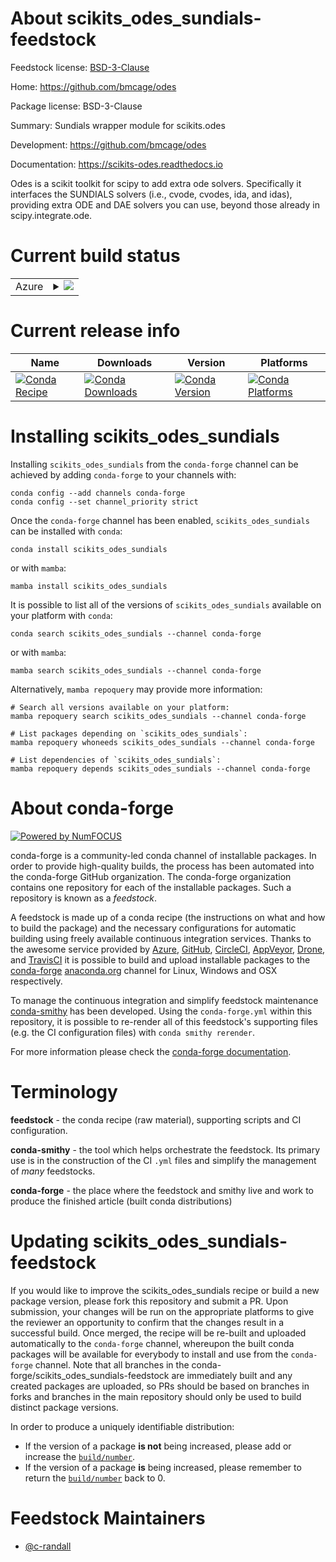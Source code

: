 About scikits_odes_sundials-feedstock
=====================================

Feedstock license: [BSD-3-Clause](https://github.com/conda-forge/scikits_odes_sundials-feedstock/blob/main/LICENSE.txt)

Home: https://github.com/bmcage/odes

Package license: BSD-3-Clause

Summary: Sundials wrapper module for scikits.odes

Development: https://github.com/bmcage/odes

Documentation: https://scikits-odes.readthedocs.io

Odes is a scikit toolkit for scipy to add extra ode solvers. Specifically
it interfaces the SUNDIALS solvers (i.e., cvode, cvodes, ida, and idas),
providing extra ODE and DAE solvers you can use, beyond those already in
scipy.integrate.ode.


Current build status
====================


<table>
    
  <tr>
    <td>Azure</td>
    <td>
      <details>
        <summary>
          <a href="https://dev.azure.com/conda-forge/feedstock-builds/_build/latest?definitionId=23088&branchName=main">
            <img src="https://dev.azure.com/conda-forge/feedstock-builds/_apis/build/status/scikits_odes_sundials-feedstock?branchName=main">
          </a>
        </summary>
        <table>
          <thead><tr><th>Variant</th><th>Status</th></tr></thead>
          <tbody><tr>
              <td>linux_64_numpy1.22python3.8.____cpython</td>
              <td>
                <a href="https://dev.azure.com/conda-forge/feedstock-builds/_build/latest?definitionId=23088&branchName=main">
                  <img src="https://dev.azure.com/conda-forge/feedstock-builds/_apis/build/status/scikits_odes_sundials-feedstock?branchName=main&jobName=linux&configuration=linux%20linux_64_numpy1.22python3.8.____cpython" alt="variant">
                </a>
              </td>
            </tr><tr>
              <td>linux_64_numpy2.0python3.10.____cpython</td>
              <td>
                <a href="https://dev.azure.com/conda-forge/feedstock-builds/_build/latest?definitionId=23088&branchName=main">
                  <img src="https://dev.azure.com/conda-forge/feedstock-builds/_apis/build/status/scikits_odes_sundials-feedstock?branchName=main&jobName=linux&configuration=linux%20linux_64_numpy2.0python3.10.____cpython" alt="variant">
                </a>
              </td>
            </tr><tr>
              <td>linux_64_numpy2.0python3.11.____cpython</td>
              <td>
                <a href="https://dev.azure.com/conda-forge/feedstock-builds/_build/latest?definitionId=23088&branchName=main">
                  <img src="https://dev.azure.com/conda-forge/feedstock-builds/_apis/build/status/scikits_odes_sundials-feedstock?branchName=main&jobName=linux&configuration=linux%20linux_64_numpy2.0python3.11.____cpython" alt="variant">
                </a>
              </td>
            </tr><tr>
              <td>linux_64_numpy2.0python3.12.____cpython</td>
              <td>
                <a href="https://dev.azure.com/conda-forge/feedstock-builds/_build/latest?definitionId=23088&branchName=main">
                  <img src="https://dev.azure.com/conda-forge/feedstock-builds/_apis/build/status/scikits_odes_sundials-feedstock?branchName=main&jobName=linux&configuration=linux%20linux_64_numpy2.0python3.12.____cpython" alt="variant">
                </a>
              </td>
            </tr><tr>
              <td>linux_64_numpy2.0python3.9.____cpython</td>
              <td>
                <a href="https://dev.azure.com/conda-forge/feedstock-builds/_build/latest?definitionId=23088&branchName=main">
                  <img src="https://dev.azure.com/conda-forge/feedstock-builds/_apis/build/status/scikits_odes_sundials-feedstock?branchName=main&jobName=linux&configuration=linux%20linux_64_numpy2.0python3.9.____cpython" alt="variant">
                </a>
              </td>
            </tr><tr>
              <td>osx_64_numpy1.22python3.8.____cpython</td>
              <td>
                <a href="https://dev.azure.com/conda-forge/feedstock-builds/_build/latest?definitionId=23088&branchName=main">
                  <img src="https://dev.azure.com/conda-forge/feedstock-builds/_apis/build/status/scikits_odes_sundials-feedstock?branchName=main&jobName=osx&configuration=osx%20osx_64_numpy1.22python3.8.____cpython" alt="variant">
                </a>
              </td>
            </tr><tr>
              <td>osx_64_numpy2.0python3.10.____cpython</td>
              <td>
                <a href="https://dev.azure.com/conda-forge/feedstock-builds/_build/latest?definitionId=23088&branchName=main">
                  <img src="https://dev.azure.com/conda-forge/feedstock-builds/_apis/build/status/scikits_odes_sundials-feedstock?branchName=main&jobName=osx&configuration=osx%20osx_64_numpy2.0python3.10.____cpython" alt="variant">
                </a>
              </td>
            </tr><tr>
              <td>osx_64_numpy2.0python3.11.____cpython</td>
              <td>
                <a href="https://dev.azure.com/conda-forge/feedstock-builds/_build/latest?definitionId=23088&branchName=main">
                  <img src="https://dev.azure.com/conda-forge/feedstock-builds/_apis/build/status/scikits_odes_sundials-feedstock?branchName=main&jobName=osx&configuration=osx%20osx_64_numpy2.0python3.11.____cpython" alt="variant">
                </a>
              </td>
            </tr><tr>
              <td>osx_64_numpy2.0python3.12.____cpython</td>
              <td>
                <a href="https://dev.azure.com/conda-forge/feedstock-builds/_build/latest?definitionId=23088&branchName=main">
                  <img src="https://dev.azure.com/conda-forge/feedstock-builds/_apis/build/status/scikits_odes_sundials-feedstock?branchName=main&jobName=osx&configuration=osx%20osx_64_numpy2.0python3.12.____cpython" alt="variant">
                </a>
              </td>
            </tr><tr>
              <td>osx_64_numpy2.0python3.9.____cpython</td>
              <td>
                <a href="https://dev.azure.com/conda-forge/feedstock-builds/_build/latest?definitionId=23088&branchName=main">
                  <img src="https://dev.azure.com/conda-forge/feedstock-builds/_apis/build/status/scikits_odes_sundials-feedstock?branchName=main&jobName=osx&configuration=osx%20osx_64_numpy2.0python3.9.____cpython" alt="variant">
                </a>
              </td>
            </tr><tr>
              <td>win_64_numpy1.22python3.8.____cpython</td>
              <td>
                <a href="https://dev.azure.com/conda-forge/feedstock-builds/_build/latest?definitionId=23088&branchName=main">
                  <img src="https://dev.azure.com/conda-forge/feedstock-builds/_apis/build/status/scikits_odes_sundials-feedstock?branchName=main&jobName=win&configuration=win%20win_64_numpy1.22python3.8.____cpython" alt="variant">
                </a>
              </td>
            </tr><tr>
              <td>win_64_numpy2.0python3.10.____cpython</td>
              <td>
                <a href="https://dev.azure.com/conda-forge/feedstock-builds/_build/latest?definitionId=23088&branchName=main">
                  <img src="https://dev.azure.com/conda-forge/feedstock-builds/_apis/build/status/scikits_odes_sundials-feedstock?branchName=main&jobName=win&configuration=win%20win_64_numpy2.0python3.10.____cpython" alt="variant">
                </a>
              </td>
            </tr><tr>
              <td>win_64_numpy2.0python3.11.____cpython</td>
              <td>
                <a href="https://dev.azure.com/conda-forge/feedstock-builds/_build/latest?definitionId=23088&branchName=main">
                  <img src="https://dev.azure.com/conda-forge/feedstock-builds/_apis/build/status/scikits_odes_sundials-feedstock?branchName=main&jobName=win&configuration=win%20win_64_numpy2.0python3.11.____cpython" alt="variant">
                </a>
              </td>
            </tr><tr>
              <td>win_64_numpy2.0python3.12.____cpython</td>
              <td>
                <a href="https://dev.azure.com/conda-forge/feedstock-builds/_build/latest?definitionId=23088&branchName=main">
                  <img src="https://dev.azure.com/conda-forge/feedstock-builds/_apis/build/status/scikits_odes_sundials-feedstock?branchName=main&jobName=win&configuration=win%20win_64_numpy2.0python3.12.____cpython" alt="variant">
                </a>
              </td>
            </tr><tr>
              <td>win_64_numpy2.0python3.9.____cpython</td>
              <td>
                <a href="https://dev.azure.com/conda-forge/feedstock-builds/_build/latest?definitionId=23088&branchName=main">
                  <img src="https://dev.azure.com/conda-forge/feedstock-builds/_apis/build/status/scikits_odes_sundials-feedstock?branchName=main&jobName=win&configuration=win%20win_64_numpy2.0python3.9.____cpython" alt="variant">
                </a>
              </td>
            </tr>
          </tbody>
        </table>
      </details>
    </td>
  </tr>
</table>

Current release info
====================

| Name | Downloads | Version | Platforms |
| --- | --- | --- | --- |
| [![Conda Recipe](https://img.shields.io/badge/recipe-scikits_odes_sundials-green.svg)](https://anaconda.org/conda-forge/scikits_odes_sundials) | [![Conda Downloads](https://img.shields.io/conda/dn/conda-forge/scikits_odes_sundials.svg)](https://anaconda.org/conda-forge/scikits_odes_sundials) | [![Conda Version](https://img.shields.io/conda/vn/conda-forge/scikits_odes_sundials.svg)](https://anaconda.org/conda-forge/scikits_odes_sundials) | [![Conda Platforms](https://img.shields.io/conda/pn/conda-forge/scikits_odes_sundials.svg)](https://anaconda.org/conda-forge/scikits_odes_sundials) |

Installing scikits_odes_sundials
================================

Installing `scikits_odes_sundials` from the `conda-forge` channel can be achieved by adding `conda-forge` to your channels with:

```
conda config --add channels conda-forge
conda config --set channel_priority strict
```

Once the `conda-forge` channel has been enabled, `scikits_odes_sundials` can be installed with `conda`:

```
conda install scikits_odes_sundials
```

or with `mamba`:

```
mamba install scikits_odes_sundials
```

It is possible to list all of the versions of `scikits_odes_sundials` available on your platform with `conda`:

```
conda search scikits_odes_sundials --channel conda-forge
```

or with `mamba`:

```
mamba search scikits_odes_sundials --channel conda-forge
```

Alternatively, `mamba repoquery` may provide more information:

```
# Search all versions available on your platform:
mamba repoquery search scikits_odes_sundials --channel conda-forge

# List packages depending on `scikits_odes_sundials`:
mamba repoquery whoneeds scikits_odes_sundials --channel conda-forge

# List dependencies of `scikits_odes_sundials`:
mamba repoquery depends scikits_odes_sundials --channel conda-forge
```


About conda-forge
=================

[![Powered by
NumFOCUS](https://img.shields.io/badge/powered%20by-NumFOCUS-orange.svg?style=flat&colorA=E1523D&colorB=007D8A)](https://numfocus.org)

conda-forge is a community-led conda channel of installable packages.
In order to provide high-quality builds, the process has been automated into the
conda-forge GitHub organization. The conda-forge organization contains one repository
for each of the installable packages. Such a repository is known as a *feedstock*.

A feedstock is made up of a conda recipe (the instructions on what and how to build
the package) and the necessary configurations for automatic building using freely
available continuous integration services. Thanks to the awesome service provided by
[Azure](https://azure.microsoft.com/en-us/services/devops/), [GitHub](https://github.com/),
[CircleCI](https://circleci.com/), [AppVeyor](https://www.appveyor.com/),
[Drone](https://cloud.drone.io/welcome), and [TravisCI](https://travis-ci.com/)
it is possible to build and upload installable packages to the
[conda-forge](https://anaconda.org/conda-forge) [anaconda.org](https://anaconda.org/)
channel for Linux, Windows and OSX respectively.

To manage the continuous integration and simplify feedstock maintenance
[conda-smithy](https://github.com/conda-forge/conda-smithy) has been developed.
Using the ``conda-forge.yml`` within this repository, it is possible to re-render all of
this feedstock's supporting files (e.g. the CI configuration files) with ``conda smithy rerender``.

For more information please check the [conda-forge documentation](https://conda-forge.org/docs/).

Terminology
===========

**feedstock** - the conda recipe (raw material), supporting scripts and CI configuration.

**conda-smithy** - the tool which helps orchestrate the feedstock.
                   Its primary use is in the construction of the CI ``.yml`` files
                   and simplify the management of *many* feedstocks.

**conda-forge** - the place where the feedstock and smithy live and work to
                  produce the finished article (built conda distributions)


Updating scikits_odes_sundials-feedstock
========================================

If you would like to improve the scikits_odes_sundials recipe or build a new
package version, please fork this repository and submit a PR. Upon submission,
your changes will be run on the appropriate platforms to give the reviewer an
opportunity to confirm that the changes result in a successful build. Once
merged, the recipe will be re-built and uploaded automatically to the
`conda-forge` channel, whereupon the built conda packages will be available for
everybody to install and use from the `conda-forge` channel.
Note that all branches in the conda-forge/scikits_odes_sundials-feedstock are
immediately built and any created packages are uploaded, so PRs should be based
on branches in forks and branches in the main repository should only be used to
build distinct package versions.

In order to produce a uniquely identifiable distribution:
 * If the version of a package **is not** being increased, please add or increase
   the [``build/number``](https://docs.conda.io/projects/conda-build/en/latest/resources/define-metadata.html#build-number-and-string).
 * If the version of a package **is** being increased, please remember to return
   the [``build/number``](https://docs.conda.io/projects/conda-build/en/latest/resources/define-metadata.html#build-number-and-string)
   back to 0.

Feedstock Maintainers
=====================

* [@c-randall](https://github.com/c-randall/)

